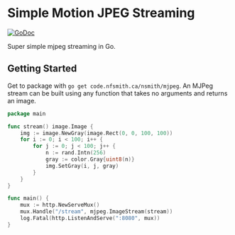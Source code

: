 # Simple Motion JPEG Streaming

[![GoDoc](https://godoc.org/github.com/gorilla/websocket?status.svg)](https://godoc.org/github.com/gorilla/websocket)

Super simple mjpeg streaming in Go.

## Getting Started

Get to package with `go get code.nfsmith.ca/nsmith/mjpeg`. An MJPeg stream
can be built using any function that takes no arguments and returns an image.

```go
package main

func stream() image.Image {
    img := image.NewGray(image.Rect(0, 0, 100, 100))
    for i := 0; i < 100; i++ {
        for j := 0; j < 100; j++ {
            n := rand.Intn(256)
            gray := color.Gray{uint8(n)}
            img.SetGray(i, j, gray)
        }
    }
}

func main() {
    mux := http.NewServeMux()
    mux.Handle("/stream", mjpeg.ImageStream(stream))
    log.Fatal(http.ListenAndServe(":8080", mux))
}
```
